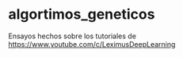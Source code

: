 # algortimos_geneticos
Ensayos hechos sobre los tutoriales de https://www.youtube.com/c/LeximusDeepLearning

